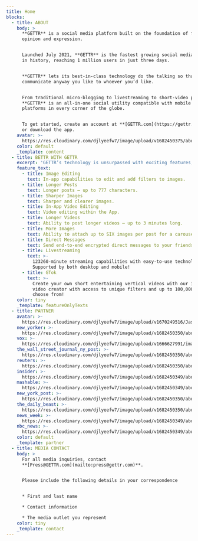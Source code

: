 ```yaml
---
title: Home
blocks:
  - title: ABOUT
    body: >
      **GETTR** is a social media platform built on the foundation of freedom of
      opinion and expression.


      Launched July 2021, **GETTR** is the fastest growing social media platform
      in history, reaching 1 million users in just three days.


      **GETTR** lets its best-in-class technology do the talking so that you can
      communicate anyway you like to whoever you’d like.


      From traditional micro-blogging to livestreaming to short-video platform,
      **GETTR** is an all-in-one social utility compatible with mobile and web
      platforms in every corner of the globe.


      To get started, create an account at **[GETTR.com](https://gettr.com/)**
      or download the app.
    avatar: >-
      https://res.cloudinary.com/djlyeefw7/image/upload/v1682450375/about/logo_concept_pgdjoz.png
    color: default
    _template: content
  - title: BETTR WITH GETTR
    excerpt: 'GETTR’s technology is unsurpassed with exciting features, such as:'
    feature_text:
      - title: Image Editing
        text: In-app capabilities to edit and add filters to images.
      - title: Longer Posts
        text: Longer posts – up to 777 characters.
      - title: Sharper Images
        text: Sharper and clearer images.
      - title: In-App Video Editing
        text: Video editing within the App.
      - title: Longer Videos
        text: Ability to post longer videos – up to 3 minutes long.
      - title: More Images
        text: Ability to attach up to SIX images per post for a carousel.
      - title: Direct Messages
        text: Send end-to-end encrypted direct messages to your friends on GETTR!
      - title: Livestreaming
        text: >-
          123260-minute streaming capabilities with easy-to-use technology.
          Supported by both desktop and mobile!
      - title: GTok
        text: >-
          Create your own short entertaining vertical videos with our in-app
          video creator with access to unique filters and up to 100,000 songs to
          choose from!
    color: tiny
    _template: featureOnlyTexts
  - title: PARTNER
    avatar: >-
      https://res.cloudinary.com/djlyeefw7/image/upload/v1670249516/Jason_CPAC_Japan_izyiez.png
    new_yorker: >-
      https://res.cloudinary.com/djlyeefw7/image/upload/v1682450350/about/Reuters_whbhoa.png
    vox: >-
      https://res.cloudinary.com/djlyeefw7/image/upload/v1666627991/image_cvznmo.png
    the_wall_street_journal_ny_post: >-
      https://res.cloudinary.com/djlyeefw7/image/upload/v1682450350/about/The_Wall_Street_Journal_y0pyg7.png
    reuters: >-
      https://res.cloudinary.com/djlyeefw7/image/upload/v1682450350/about/Reuters_whbhoa.png
    insider: >-
      https://res.cloudinary.com/djlyeefw7/image/upload/v1682450349/about/Insider_ei5e9j.png
    mashable: >-
      https://res.cloudinary.com/djlyeefw7/image/upload/v1682450349/about/Mashable_krdn0l.png
    new_york_post: >-
      https://res.cloudinary.com/djlyeefw7/image/upload/v1682450350/about/NY_Post_ihkf8o.png
    the_daily_beast: >-
      https://res.cloudinary.com/djlyeefw7/image/upload/v1682450350/about/The_Daily_Beast_kz1i2u.png
    news_week: >-
      https://res.cloudinary.com/djlyeefw7/image/upload/v1682450349/about/newsweek_hfxbm3.png
    nbc_news: >-
      https://res.cloudinary.com/djlyeefw7/image/upload/v1682450349/about/nbc-news-logo_z3sjir.png
    color: default
    _template: partner
  - title: MEDIA CONTACT
    body: >
      For all media inquiries, contact
      **[Press@GETTR.com](mailto:press@gettr.com)**.


      Please include the following details in your correspondence


      * First and last name

      * Contact information

      * The media outlet you represent
    color: tiny
    _template: contact
---
```




